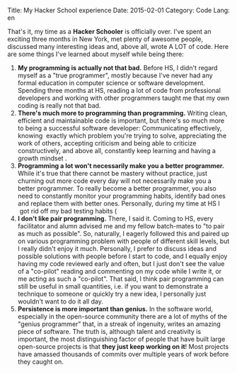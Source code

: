 Title: My Hacker School experience
Date: 2015-02-01
Category: Code
Lang: en

That's it, my time as a <strong>Hacker Schooler</strong> is officially over. I've spent an exciting three months in New York, met plenty of awesome people, discussed many interesting ideas and, above all, wrote A LOT of code. Here are some things I've learned about myself while being there:
<ol>
    <li><strong>My programming is actually not that bad.</strong> Before HS, I didn't regard myself as a "true programmer", mostly because I've never had any formal education in computer science or software development. Spending three months at HS, reading a lot of code from professional developers and working with other programmers taught me that my own coding is really not that bad.</li>
    <li><strong>There's much more to programming than programming.</strong> Writing clean, efficient and maintainable code is important, but there's so much more to being a successful software developer: Communicating effectively, knowing  exactly which problem you're trying to solve, appreciating the work of others, accepting criticism and being able to criticize constructively, and above all, constantly keep learning and having a growth mindset .</li>
    <li><strong>Programming a lot won't necessarily make you a better programmer.</strong> While it's true that there cannot be mastery without practice, just churning out more code every day will not necessarily make you a better programmer. To really become a better programmer, you also need to constantly monitor your programming habits, identify bad ones and replace them with better ones. Personally, during my time at HS I  got rid off my bad testing habits (</li>
    <li><strong>I don't like pair programming.</strong> There, I said it. Coming to HS, every facilitator and alumn advised me and my fellow batch-mates to "to pair as much as possible". So, naturally, I eagerly followed this and paired up on various programming problem with people of different skill levels, but I really didn't enjoy it much. Personally, I prefer to discuss ideas and possible solutions with people before I start to code, and I equally enjoy having my code reviewed early and often, but I just don't see the value of a "co-pilot" reading and commenting on my code while I write it, or me acting as such a "co-pilot". That said, I think pair programming can still be useful in small quantities, i.e. if you want to demonstrate a technique to someone or quickly try a new idea, I personally just wouldn't want to do it all day.</li>
    <li><strong>Persistence is more important than genius.</strong> In the software world, especially in the open-source community there are a lot of myths of the "genius programmer" that, in a streak of ingenuity, writes an amazing piece of software. The truth is, although talent and creativity is important, the most distinguishing factor of people that have built large open-source projects is that <strong>they just keep working on it</strong>! Most projects have amassed thousands of commits over multiple years of work before they caught on.</li>
</ol>
&nbsp;